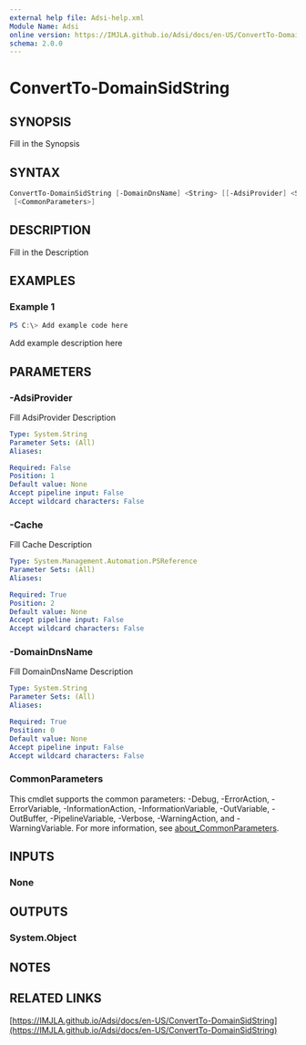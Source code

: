 ```yaml
---
external help file: Adsi-help.xml
Module Name: Adsi
online version: https://IMJLA.github.io/Adsi/docs/en-US/ConvertTo-DomainSidString
schema: 2.0.0
---
```


# ConvertTo-DomainSidString

## SYNOPSIS
Fill in the Synopsis

## SYNTAX

```powershell
ConvertTo-DomainSidString [-DomainDnsName] <String> [[-AdsiProvider] <String>] [-Cache] <PSReference>
 [<CommonParameters>]
```

## DESCRIPTION
Fill in the Description

## EXAMPLES

### Example 1
```powershell
PS C:\> Add example code here
```

Add example description here

## PARAMETERS

### -AdsiProvider
Fill AdsiProvider Description

```yaml
Type: System.String
Parameter Sets: (All)
Aliases:

Required: False
Position: 1
Default value: None
Accept pipeline input: False
Accept wildcard characters: False
```

### -Cache
Fill Cache Description

```yaml
Type: System.Management.Automation.PSReference
Parameter Sets: (All)
Aliases:

Required: True
Position: 2
Default value: None
Accept pipeline input: False
Accept wildcard characters: False
```

### -DomainDnsName
Fill DomainDnsName Description

```yaml
Type: System.String
Parameter Sets: (All)
Aliases:

Required: True
Position: 0
Default value: None
Accept pipeline input: False
Accept wildcard characters: False
```

### CommonParameters
This cmdlet supports the common parameters: -Debug, -ErrorAction, -ErrorVariable, -InformationAction, -InformationVariable, -OutVariable, -OutBuffer, -PipelineVariable, -Verbose, -WarningAction, and -WarningVariable. For more information, see [about_CommonParameters](http://go.microsoft.com/fwlink/?LinkID=113216).

## INPUTS

### None

## OUTPUTS

### System.Object
## NOTES

## RELATED LINKS

[https://IMJLA.github.io/Adsi/docs/en-US/ConvertTo-DomainSidString](https://IMJLA.github.io/Adsi/docs/en-US/ConvertTo-DomainSidString)


